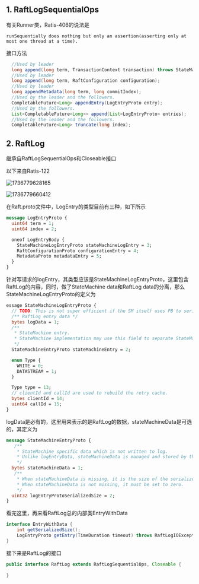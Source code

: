 ## 1. RaftLogSequentialOps

有关Runner类，Ratis-406的说法是

```
runSequentially does nothing but only an assertion(asserting only at most one thread at a time).
```

接口方法

```java
  //Used by leader
  long append(long term, TransactionContext transaction) throws StateMachineException;
  //Used by leader
  long append(long term, RaftConfiguration configuration);
  //Used by leader
  long appendMetadata(long term, long commitIndex);
  //Used by the leader and the followers.
  CompletableFuture<Long> appendEntry(LogEntryProto entry);
  //Used by the followers.
  List<CompletableFuture<Long>> append(List<LogEntryProto> entries);
  //Used by the leader and the followers.
  CompletableFuture<Long> truncate(long index);
```

## 2. RaftLog

继承自RaftLogSequentialOps和Closeable接口

以下来自Ratis-122

![1736779628165](C:\Users\v587\AppData\Roaming\Typora\typora-user-images\1736779628165.png)

![1736779660412](C:\Users\v587\AppData\Roaming\Typora\typora-user-images\1736779660412.png)

在Raft.proto文件中，LogEntry的类型目前有三种，如下所示

```protobuf
message LogEntryProto {
  uint64 term = 1;
  uint64 index = 2;

  oneof LogEntryBody {
    StateMachineLogEntryProto stateMachineLogEntry = 3;
    RaftConfigurationProto configurationEntry = 4;
    MetadataProto metadataEntry = 5;
  }
}
```

针对写请求的logEntry，其类型应该是StateMachineLogEntryProto，这里包含RaftLog的内容，同时，做了StateMachine data和RaftLog data的分离，那么StateMachineLogEntryProto的定义为

```protobuf
essage StateMachineLogEntryProto {
  // TODO: This is not super efficient if the SM itself uses PB to serialize its own data for a
  /** RaftLog entry data */
  bytes logData = 1;
  /**
   * StateMachine entry.
   * StateMachine implementation may use this field to separate StateMachine specific data from the RaftLog data.
   */
  StateMachineEntryProto stateMachineEntry = 2;

  enum Type {
    WRITE = 0;
    DATASTREAM = 1;
  }

  Type type = 13;
  // clientId and callId are used to rebuild the retry cache.
  bytes clientId = 14;
  uint64 callId = 15;
}
```

logData是必有的，这里用来表示的是RaftLog的数据，stateMachineData是可选的，其定义为

```protobuf
message StateMachineEntryProto {
   /**
    * StateMachine specific data which is not written to log.
    * Unlike logEntryData, stateMachineData is managed and stored by the StateMachine but not the RaftLog.
    */
  bytes stateMachineData = 1;
   /**
    * When stateMachineData is missing, it is the size of the serialized LogEntryProto along with stateMachineData.
    * When stateMachineData is not missing, it must be set to zero.
    */
  uint32 logEntryProtoSerializedSize = 2;
}
```

看完这里，再来看RaftLog总的内部类EntryWithData

```java
interface EntryWithData {
    int getSerializedSize();
    LogEntryProto getEntry(TimeDuration timeout) throws RaftLogIOException, TimeoutExcepiton;
}
```

接下来是RaftLog的接口

```java
public interface RaftLog extends RaftLogSequentialOps, Closeable {
    
}
```

